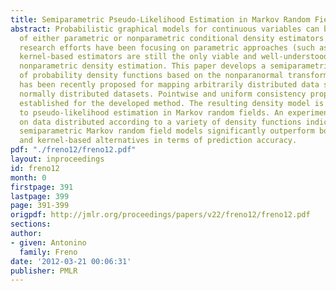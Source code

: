 ```yaml
---
title: Semiparametric Pseudo-Likelihood Estimation in Markov Random Fields
abstract: Probabilistic graphical models for continuous variables can be built out
  of either parametric or nonparametric conditional density estimators. While several
  research efforts have been focusing on parametric approaches (such as Gaussian models),
  kernel-based estimators are still the only viable and well-understood option for
  nonparametric density estimation. This paper develops a semiparametric estimator
  of probability density functions based on the nonparanormal transformation, which
  has been recently proposed for mapping arbitrarily distributed data samples onto
  normally distributed datasets. Pointwise and uniform consistency properties are
  established for the developed method. The resulting density model is then applied
  to pseudo-likelihood estimation in Markov random fields. An experimental evaluation
  on data distributed according to a variety of density functions indicates that such
  semiparametric Markov random field models significantly outperform both their Gaussian
  and kernel-based alternatives in terms of prediction accuracy.
pdf: "./freno12/freno12.pdf"
layout: inproceedings
id: freno12
month: 0
firstpage: 391
lastpage: 399
page: 391-399
origpdf: http://jmlr.org/proceedings/papers/v22/freno12/freno12.pdf
sections: 
author:
- given: Antonino
  family: Freno
date: '2012-03-21 00:06:31'
publisher: PMLR
---
```

